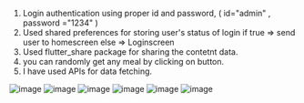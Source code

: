 1) Login authentication using proper id and password, ( id="admin" , password ="1234" )
2) Used shared preferences for storing user's status of login if true => send user to homescreen else => Loginscreen
3) Used flutter_share package for sharing the contetnt data.
4) you can randomly get any meal by clicking on button. 
5) I have used APIs for data fetching.

![image](https://user-images.githubusercontent.com/46574484/219851284-f9c44147-a8c6-4abb-8052-3514f1a628a5.png|width=100)
![image](https://user-images.githubusercontent.com/46574484/219851387-2253648e-a355-4549-8872-949e0d0840b5.png|width=100)
![image](https://user-images.githubusercontent.com/46574484/219851405-bd176482-8c43-457f-8a77-ee30be7cc95f.png|width=100)
![image](https://user-images.githubusercontent.com/46574484/219851411-3b200390-f5b9-4451-90b9-dcbfac11c768.png|width=100)
![image](https://user-images.githubusercontent.com/46574484/219851429-2dee2f27-389b-4a25-bd0b-2d57f042c276.png)
![image](https://user-images.githubusercontent.com/46574484/219851435-334367a9-5f5f-4005-98fc-c31b97cf7952.png)


